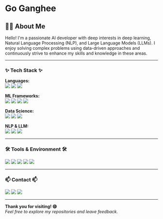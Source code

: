 <h1>Go Ganghee</h1>

## 🙋‍♂️ About Me
Hello! I'm a passionate AI developer with deep interests in deep learning, Natural Language Processing (NLP), and Large Language Models (LLMs). I enjoy solving complex problems using data-driven approaches and continuously strive to enhance my skills and knowledge in these areas.

---

### ✨ Tech Stack ✨

**Languages:**  
<img src="https://img.shields.io/badge/Python-3776AB?style=for-the-badge&logo=python&logoColor=white" />
<img src="https://img.shields.io/badge/JavaScript-F7DF1E?style=for-the-badge&logo=javascript&logoColor=black" />
<img src="https://img.shields.io/badge/TypeScript-3178C6?style=for-the-badge&logo=typescript&logoColor=white" />

**ML Frameworks:**  
<img src="https://img.shields.io/badge/PyTorch-EE4C2C?style=for-the-badge&logo=PyTorch&logoColor=white" />
<img src="https://img.shields.io/badge/TensorFlow-FF6F00?style=for-the-badge&logo=TensorFlow&logoColor=white" />
<img src="https://img.shields.io/badge/Keras-D00000?style=for-the-badge&logo=Keras&logoColor=white" />
<img src="https://img.shields.io/badge/scikit--learn-F7931E?style=for-the-badge&logo=scikit-learn&logoColor=white" />

**Data Science:**  
<img src="https://img.shields.io/badge/NumPy-013243?style=for-the-badge&logo=NumPy&logoColor=white" />
<img src="https://img.shields.io/badge/Pandas-150458?style=for-the-badge&logo=Pandas&logoColor=white" />
<img src="https://img.shields.io/badge/Matplotlib-11557C?style=for-the-badge&logo=Matplotlib&logoColor=white" />

**NLP & LLM:**  
<img src="https://img.shields.io/badge/Transformers-FFD21F?style=for-the-badge&logo=huggingface&logoColor=white" />
<img src="https://img.shields.io/badge/LangChain-0F1011?style=for-the-badge&logoColor=white" />
<img src="https://img.shields.io/badge/FAISS-FFD43B?style=for-the-badge&logoColor=black" />

---

### 🛠 Tools & Environment 🛠

<img src="https://img.shields.io/badge/VS%20Code-007ACC?style=for-the-badge&logo=VisualStudioCode&logoColor=white" /> <img src="https://img.shields.io/badge/Anaconda-44A833?style=for-the-badge&logo=Anaconda&logoColor=white" /> <img src="https://img.shields.io/badge/Jupyter-F37626?style=for-the-badge&logo=Jupyter&logoColor=white" /> <img src="https://img.shields.io/badge/Google%20Colab-F9AB00?style=for-the-badge&logo=googlecolab&logoColor=white" /> <img src="https://img.shields.io/badge/Docker-2496ED?style=for-the-badge&logo=Docker&logoColor=white" />

---

### 📫 Contact 📫

<a href="https://velog.io/@khko99/posts"><img src="https://img.shields.io/badge/Velog-20C997?style=for-the-badge&logo=Velog&logoColor=white" /></a>
<a href="https://huggingface.co/khko99"><img src="https://img.shields.io/badge/Hugging%20Face-FFD21F?style=for-the-badge&logo=huggingface&logoColor=white" /></a>
<a href="mailto:khko99@inha.edu"><img src="https://img.shields.io/badge/Mail-D14836?style=for-the-badge&logo=gmail&logoColor=white" /></a>

---

**Thank you for visiting! 😄**  
*Feel free to explore my repositories and leave feedback.*
